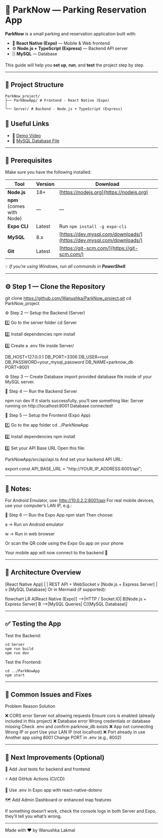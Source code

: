 # 🚗 ParkNow — Parking Reservation App

**ParkNow** is a small parking and reservation application built with:

- 📱 **React Native (Expo)** — Mobile & Web frontend  
- ⚙️ **Node.js + TypeScript (Express)** — Backend API server  
- 🗄️ **MySQL** — Database  

This guide will help you **set up**, **run**, and **test** the project step by step.

---

## 📁 Project Structure
```
ParkNow_project/
├── ParkNowApp/ # Frontend - React Native (Expo)
│ 
└── Server/ # Backend - Node.js + TypeScript (Express)
```
## 🔗 Useful Links

- 🎥 [Demo Video](https://drive.google.com/file/d/17wzy9yqQLnddniegm784dH_0mOT4JE_W/view?usp=sharing)
- 💾 [MySQL Database File](https://drive.google.com/file/d/1-r6Ue3qEAK1XfjSXtn0UXeHagZa7MV7S/view?usp=sharing)

---

## 🧰 Prerequisites

Make sure you have the following installed:

| Tool | Version | Download |
|------|----------|-----------|
| **Node.js** | 18+ | [https://nodejs.org](https://nodejs.org) |
| **npm** (comes with Node) | — | — |
| **Expo CLI** | Latest | Run `npm install -g expo-cli` |
| **MySQL** | 8.x | [https://dev.mysql.com/downloads/](https://dev.mysql.com/downloads/) |
| **Git** | Latest | [https://git-scm.com/](https://git-scm.com/) |

💡 *If you’re using Windows, run all commands in **PowerShell**.*

---

## ⚙️ Step 1 — Clone the Repository

git clone https://github.com/Wanushka/ParkNow_project.git
cd ParkNow_project

⚙️ Step 2 — Setup the Backend (Server)

1️⃣ Go to the server folder
cd Server

2️⃣ Install dependencies
npm install

3️⃣ Create a .env file inside Server/

DB_HOST=127.0.0.1
DB_PORT=3306
DB_USER=root
DB_PASSWORD=your_mysql_password
DB_NAME=parknow_db
PORT=8001

⚙️ Step 3 — Create Database
import provided database file inside of your MySQL server.

🚀 Step 4 — Run the Backend Server

npm run dev
If it starts successfully, you’ll see something like:
Server running on http://localhost:8001
Database connected!

📱 Step 5 — Setup the Frontend (Expo App)

1️⃣ Go to the app folder
cd ../ParkNowApp

2️⃣ Install dependencies
npm install

3️⃣ Set your API Base URL
Open this file:

ParkNowApp/src/api/api.ts
And set your backend API URL:

export const API_BASE_URL = "http://YOUR_IP_ADDRESS:8001/api";

---

## 🧠 Notes:

For Android Emulator, use:
http://10.0.2.2:8001/api
For real mobile devices, use your computer’s LAN IP, e.g.:

📲 Step 6 — Run the Expo App
npm start
Then choose:

a → Run on Android emulator

w → Run in web browser

Or scan the QR code using the Expo Go app on your phone

Your mobile app will now connect to the backend 🎉

---

## 🧠 Architecture Overview

[React Native App]
       |
       | REST API + WebSocket
       v
[Node.js + Express Server]
       |
       v
[MySQL Database]
Or in Mermaid (if supported):

flowchart LR
  A[React Native (Expo)] -->|HTTP / Socket.IO| B[Node.js + Express Server]
  B -->|MySQL Queries| C[(MySQL Database)]

---

## ✅ Testing the App

Test the Backend:
```
cd Server
npm run build
npm run dev
```
Test the Frontend:
```
cd ../ParkNowApp
npm start
```
---

## 🧩 Common Issues and Fixes
Problem Reason Solution

❌ CORS error	Server not allowing requests Ensure cors is enabled (already included in this project)
❌ Database error Wrong credentials or database missing	Check .env and confirm parknow_db exists
❌ App not connecting Wrong IP or port Use your LAN IP (not localhost)
❌ Port already in use Another app using 8001 Change PORT in .env (e.g., 8002)

---

## 🌟 Next Improvements (Optional)

🧪 Add Jest tests for backend and frontend

⚡ Add GitHub Actions (CI/CD)

🔐 Use .env in Expo app with react-native-dotenv

🗺️ Add Admin Dashboard or enhanced map features

If something doesn’t work, check the console logs in both Server and Expo, they’ll tell you what’s wrong.

---

Made with ❤️ by Wanushka Lakmal

